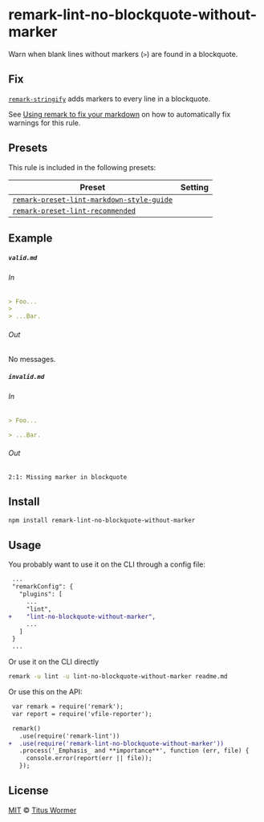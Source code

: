 <!--This file is generated-->

# remark-lint-no-blockquote-without-marker

Warn when blank lines without markers (`>`) are found in a blockquote.

## Fix

[`remark-stringify`](https://github.com/wooorm/remark/tree/master/packages/remark-stringify)
adds markers to every line in a blockquote.

See [Using remark to fix your markdown](https://github.com/wooorm/remark-lint/tree/formatting#using-remark-to-fix-your-markdown)
on how to automatically fix warnings for this rule.

## Presets

This rule is included in the following presets:

| Preset | Setting |
| ------ | ------- |
| [`remark-preset-lint-markdown-style-guide`](https://github.com/wooorm/remark-lint/tree/master/packages/remark-preset-lint-markdown-style-guide) |  |
| [`remark-preset-lint-recommended`](https://github.com/wooorm/remark-lint/tree/master/packages/remark-preset-lint-recommended) |  |

## Example

##### `valid.md`

###### In

```markdown
> Foo...
>
> ...Bar.
```

###### Out

No messages.

##### `invalid.md`

###### In

```markdown
> Foo...

> ...Bar.
```

###### Out

```text
2:1: Missing marker in blockquote
```

## Install

```sh
npm install remark-lint-no-blockquote-without-marker
```

## Usage

You probably want to use it on the CLI through a config file:

```diff
 ...
 "remarkConfig": {
   "plugins": [
     ...
     "lint",
+    "lint-no-blockquote-without-marker",
     ...
   ]
 }
 ...
```

Or use it on the CLI directly

```sh
remark -u lint -u lint-no-blockquote-without-marker readme.md
```

Or use this on the API:

```diff
 var remark = require('remark');
 var report = require('vfile-reporter');

 remark()
   .use(require('remark-lint'))
+  .use(require('remark-lint-no-blockquote-without-marker'))
   .process('_Emphasis_ and **importance**', function (err, file) {
     console.error(report(err || file));
   });
```

## License

[MIT](https://github.com/wooorm/remark-lint/blob/master/LICENSE) © [Titus Wormer](http://wooorm.com)
